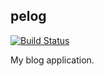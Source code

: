 ## pelog

[![Build Status](https://travis-ci.org/kadoppe/pelog.png?branch=master)](https://travis-ci.org/kadoppe/pelog)

My blog application.
